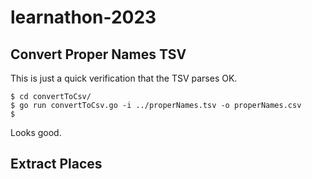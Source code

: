 # learnathon-2023

## Convert Proper Names TSV

This is just a quick verification that the TSV parses OK.

```
$ cd convertToCsv/
$ go run convertToCsv.go -i ../properNames.tsv -o properNames.csv
$ 
```

Looks good.

## Extract Places



